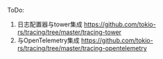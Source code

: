 ToDo: 
1. 日志配置器与tower集成 https://github.com/tokio-rs/tracing/tree/master/tracing-tower
2. 与OpenTelemetry集成 https://github.com/tokio-rs/tracing/tree/master/tracing-opentelemetry